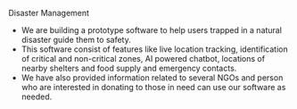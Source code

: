 Disaster Management 
- We are building a prototype software to help users trapped in a natural disaster guide them to safety.
- This software consist of features like live location tracking, identification of critical and non-critical zones, AI powered chatbot, locations of nearby shelters and food supply and emergency contacts. 
- We have also provided information related to several NGOs and person who are interested in donating to those in need can use our software as needed.
